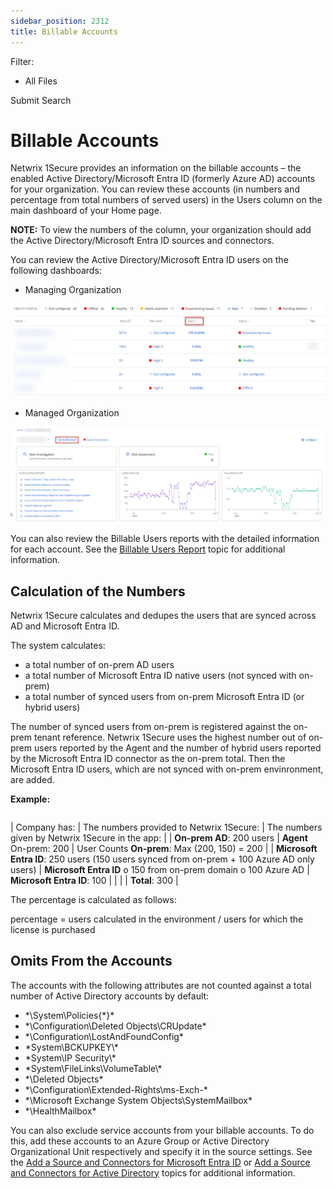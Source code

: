 ```yaml
---
sidebar_position: 2312
title: Billable Accounts
---
```


Filter: 

* All Files

Submit Search

# Billable Accounts

Netwrix 1Secure provides an information on the billable accounts – the enabled Active Directory/Microsoft Entra ID (formerly Azure AD) accounts for your organization. You can review these accounts (in numbers and percentage from total numbers of served users) in the Users column on the main dashboard of your Home page.

**NOTE:** To view the numbers of the column, your organization should add the Active Directory/Microsoft Entra ID sources and connectors.

You can review the Active Directory/Microsoft Entra ID users on the following dashboards:

* Managing Organization

![](../../../../../../static/images/1Secure/Content/Resources/Images/1Secure/Tabs.png)

* Managed Organization

![](../../../../../../static/images/1Secure/Content/Resources/Images/1Secure/BillableAccountsManagedOrg.png)

You can also review the Billable Users reports with the detailed information for each account. See the [Billable Users Report](../SearchAndReports/BillableUsers "Billable Users Report") topic for additional information.

## Calculation of the Numbers

Netwrix 1Secure calculates and dedupes the users that are synced across AD and Microsoft Entra ID.

The system calculates:

* a total number of on-prem AD users
* a total number of Microsoft Entra ID native users (not synced with on-prem)
* a total number of synced users from on-prem Microsoft Entra ID (or hybrid users)

The number of synced users from on-prem is registered against the on-prem tenant reference. Netwrix 1Secure uses the highest number out of on-prem users reported by the Agent and the number of hybrid users reported by the Microsoft Entra ID connector as the on-prem total. Then the Microsoft Entra ID users, which are not synced with on-prem envinronment, are added.

**Example:**

|  |  |  |
| --- | --- | --- |

| Company has: | The numbers provided to Netwrix 1Secure: | The numbers given by Netwrix 1Secure in the app: |
| **On-prem AD**: 200 users | **Agent**  On-prem: 200 | User Counts  **On-prem**: Max (200, 150) = 200 |
| **Microsoft Entra ID**: 250 users (150 users synced from on-prem + 100 Azure AD only users) | **Microsoft Entra ID**  o 150 from on-prem domain  o 100 Azure AD | **Microsoft Entra ID**: 100 |
|  |  | **Total**: 300 |

The percentage is calculated as follows:

percentage = users calculated in the environment / users for which the license is purchased

## Omits From the Accounts

The accounts with the following attributes are not counted against a total number of Active Directory accounts by default:

* \*\System\Policies\{\*}\*
* \*\Configuration\Deleted Objects\CRUpdate\*
* \*\Configuration\LostAndFoundConfig\*
* \*System\BCKUPKEY\\*
* \*System\IP Security\\*
* \*System\FileLinks\VolumeTable\\*
* \*\Deleted Objects\*
* \*\Configuration\Extended-Rights\ms-Exch-\*
* \*\Microsoft Exchange System Objects\SystemMailbox\*
* \*\HealthMailbox\*

You can also exclude service accounts from your billable accounts. To do this, add these accounts to an Azure Group or Active Directory Organizational Unit respectively and specify it in the source settings. See the [Add a Source and Connectors for Microsoft Entra ID](SourcesAndConnectors/EntraID "Add a Microsoft Entra ID Source and Connectors") or [Add a Source and Connectors for Active Directory](SourcesAndConnectors/ActiveDirectory "Add an Active Directory Source and Connectors") topics for additional information.